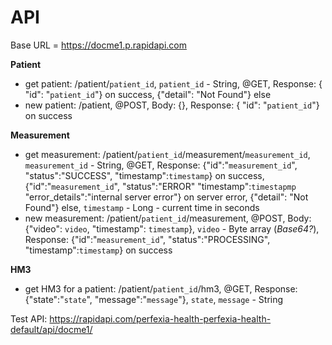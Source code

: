 # API


Base URL = https://docme1.p.rapidapi.com


**Patient**
  - get patient: /patient/`patient_id`, `patient_id` - String, @GET, Response: { "id": "`patient_id`"} on success, {"detail": "Not Found"} else
  - new patient: /patient, @POST, Body: {}, Response: { "id": "`patient_id`"} on success

 **Measurement**
   - get measurement: /patient/`patient_id`/measurement/`measurement_id`, `measurement_id` - String, @GET, Response: {"id":"`measurement_id`", "status":"SUCCESS", "timestamp":`timestamp`} on success, {"id":"`measurement_id`", "status":"ERROR" "timestamp":`timestapmp` "error_details":"internal server error"} on server error, {"detail": "Not Found"} else, `timestamp` - Long - current time in seconds
   - new measurement: /patient/`patient_id`/measurement, @POST, Body: {"video": `video`, "timestamp": `timestamp`}, `video` - Byte array (*Base64?*), Response: {"id":"`measurement_id`", "status":"PROCESSING", "timestamp":`timestamp`} on success
 
 **HM3**
   - get HM3 for a patient: /patient/`patient_id`/hm3, @GET, Response: {"state":"`state`", "message":"`message`"}, `state`, `message` - String
 
 Test API: https://rapidapi.com/perfexia-health-perfexia-health-default/api/docme1/
